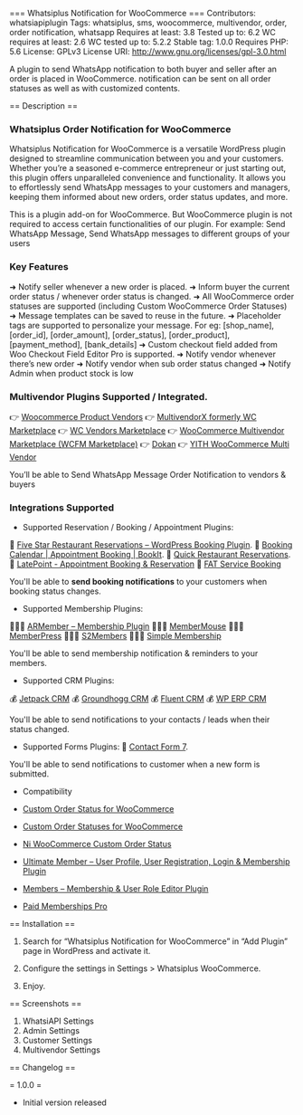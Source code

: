 === Whatsiplus Notification for WooCommerce ===
Contributors: whatsiapiplugin
Tags: whatsiplus, sms, woocommerce, multivendor, order, order notification, whatsapp
Requires at least: 3.8
Tested up to: 6.2
WC requires at least: 2.6
WC tested up to: 5.2.2
Stable tag: 1.0.0
Requires PHP: 5.6
License: GPLv3
License URI: http://www.gnu.org/licenses/gpl-3.0.html

A plugin to send WhatsApp notification to both buyer and seller after an order is placed in WooCommerce. notification can be sent on all order statuses as well as with customized contents.

== Description ==

### Whatsiplus Order Notification for WooCommerce ###

Whatsiplus Notification for WooCommerce is a versatile WordPress plugin designed to streamline communication between you and your customers.
Whether you’re a seasoned e-commerce entrepreneur or just starting out, this plugin offers unparalleled convenience and functionality.
It allows you to effortlessly send WhatsApp messages to your customers and managers, keeping them informed about new orders, order status updates, and more.

This is a plugin add-on for WooCommerce.
But WooCommerce plugin is not required to access certain functionalities of our plugin.
For example: Send WhatsApp Message, Send WhatsApp messages to different groups of your users

### Key Features ###

➜ Notify seller whenever a new order is placed.
➜ Inform buyer the current order status / whenever order status is changed.
➜ All WooCommerce order statuses are supported (including Custom WooCommerce Order Statuses)
➜ Message templates can be saved to reuse in the future.
➜ Placeholder tags are supported to personalize your message. For eg: [shop_name], [order_id], [order_amount], [order_status], [order_product], [payment_method], [bank_details]
➜ Custom checkout field added from Woo Checkout Field Editor Pro is supported.
➜ Notify vendor whenever there’s new order
➜ Notify vendor when sub order status changed
➜ Notify Admin when product stock is low

### Multivendor Plugins Supported / Integrated. ###

👉 [Woocommerce Product Vendors](https://woocommerce.com/products/product-vendors/)
👉 [MultivendorX formerly WC Marketplace](https://wordpress.org/plugins/dc-woocommerce-multi-vendor/)
👉 [WC Vendors Marketplace](https://wordpress.org/plugins/wc-vendors/)
👉 [WooCommerce Multivendor Marketplace (WCFM Marketplace)](https://wordpress.org/plugins/wc-multivendor-marketplace/)
👉 [Dokan](https://wordpress.org/plugins/dokan-lite/)
👉 [YITH WooCommerce Multi Vendor](https://wordpress.org/plugins/yith-woocommerce-product-vendors/)

You’ll be able to Send WhatsApp Message Order Notification to vendors & buyers

### Integrations Supported ###

* Supported Reservation / Booking / Appointment Plugins:

🥡 [Five Star Restaurant Reservations – WordPress Booking Plugin](https://wordpress.org/plugins/restaurant-reservations/).
🥡 [Booking Calendar | Appointment Booking | BookIt](https://wordpress.org/plugins/bookit/).
🥡 [Quick Restaurant Reservations](https://wordpress.org/plugins/quick-restaurant-reservations/).
🥡 [LatePoint - Appointment Booking & Reservation](https://codecanyon.net/item/latepoint-appointment-booking-reservation-plugin-for-wordpress/22792692)
🥡 [FAT Service Booking](https://codecanyon.net/item/fat-services-booking-automated-booking-and-online-scheduling/24214247)

You'll be able to **send booking notifications** to your customers when booking status changes.

* Supported Membership Plugins:

🧑‍🤝‍🧑 [ARMember – Membership Plugin](https://wordpress.org/plugins/armember-membership/)
🧑‍🤝‍🧑 [MemberMouse](https://membermouse.com/)
🧑‍🤝‍🧑 [MemberPress](https://memberpress.com/)
🧑‍🤝‍🧑 [S2Members](https://wordpress.org/plugins/s2member/)
🧑‍🤝‍🧑 [Simple Membership](https://wordpress.org/plugins/simple-membership)

You'll be able to send membership notification & reminders to your members.

* Supported CRM Plugins:

💰 [Jetpack CRM](https://wordpress.org/plugins/zero-bs-crm/)
💰 [Groundhogg CRM](https://wordpress.org/plugins/groundhogg/)
💰 [Fluent CRM](https://wordpress.org/plugins/fluent-crm/)
💰 [WP ERP CRM](https://wordpress.org/plugins/erp/)

You'll be able to send notifications to your contacts / leads when their status changed.

* Supported Forms Plugins:
📝 [Contact Form 7](https://wordpress.org/plugins/contact-form-7/).

You'll be able to send notifications to customer when a new form is submitted.

* Compatibility

*   [Custom Order Status for WooCommerce](https://wordpress.org/plugins/custom-order-statuses-woocommerce/)
*   [Custom Order Statuses for WooCommerce](https://wordpress.org/plugins/custom-order-statuses-for-woocommerce/)
*   [Ni WooCommerce Custom Order Status](https://wordpress.org/plugins/ni-woocommerce-custom-order-status/)
*   [Ultimate Member – User Profile, User Registration, Login & Membership Plugin](https://wordpress.org/plugins/ultimate-member/)
*   [Members – Membership & User Role Editor Plugin](https://wordpress.org/plugins/members/)
*   [Paid Memberships Pro](https://wordpress.org/plugins/paid-memberships-pro/)

== Installation ==

1. Search for “Whatsiplus Notification for WooCommerce” in “Add Plugin” page in WordPress and activate it.

2. Configure the settings in Settings > Whatsiplus WooCommerce.

3. Enjoy.

== Screenshots ==

1. WhatsiAPI Settings
2. Admin Settings
3. Customer Settings
4. Multivendor Settings

== Changelog ==

= 1.0.0 =
* Initial version released
